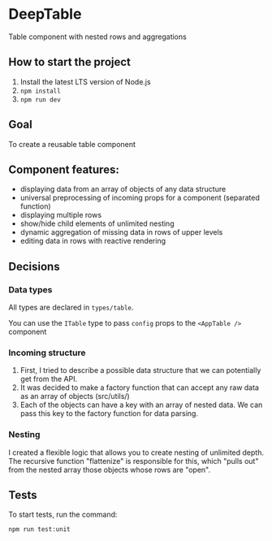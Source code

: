 # DeepTable

Table component with nested rows and aggregations

## How to start the project

1. Install the latest LTS version of Node.js
2. `npm install`
3. `npm run dev`

## Goal

To create a reusable table component

## Component features:

* displaying data from an array of objects of any data structure
* universal preprocessing of incoming props for a component (separated function)
* displaying multiple rows
* show/hide child elements of unlimited nesting
* dynamic aggregation of missing data in rows of upper levels
* editing data in rows with reactive rendering

## Decisions

### Data types

All types are declared in `types/table`.

You can use the `ITable` type to pass `config` props to the `<AppTable />` component

### Incoming structure

1. First, I tried to describe a possible data structure that we can potentially get from the API.
2. It was decided to make a factory function that can accept any raw data as an array of objects (src/utils/)
3. Each of the objects can have a key with an array of nested data. We can pass this key to the factory function for
   data parsing.

### Nesting

I created a flexible logic that allows you to create nesting of unlimited depth. The recursive function "flattenize" is
responsible for this, which "pulls out" from the nested array those objects whose rows are "open".

## Tests

To start tests, run the command:

`npm run test:unit`